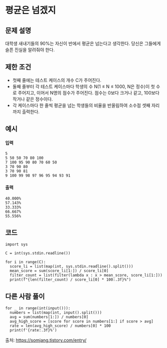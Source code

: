 # 평균은 넘겠지

## 문제 설명
대학생 새내기들의 90%는 자신이 반에서 평균은 넘는다고 생각한다. 당신은 그들에게 슬픈 진실을 알려줘야 한다.

## 제한 조건
* 첫째 줄에는 테스트 케이스의 개수 C가 주어진다.
* 둘째 줄부터 각 테스트 케이스마다 학생의 수 N(1 ≤ N ≤ 1000, N은 정수)이 첫 수로 주어지고, 이어서 N명의 점수가 주어진다. 점수는 0보다 크거나 같고, 100보다 작거나 같은 정수이다.
* 각 케이스마다 한 줄씩 평균을 넘는 학생들의 비율을 반올림하여 소수점 셋째 자리까지 출력한다.

## 예시
#### 입력
```
5
5 50 50 70 80 100
7 100 95 90 80 70 60 50
3 70 90 80
3 70 90 81
9 100 99 98 97 96 95 94 93 91
```

#### 출력
```
40.000%
57.143%
33.333%
66.667%
55.556%
```
 
## 코드
```
import sys

C = int(sys.stdin.readline())

for i in range(C):
  score_li = list(map(int, sys.stdin.readline().split()))
  mean_score = sum(score_li[1:]) / score_li[0]
  filter_count = list(filter(lambda x : x > mean_score, score_li[1:]))
  print(f"{len(filter_count) / score_li[0] * 100:.3f}%")
```

## 다른 사람 풀이
```
for _ in range(int(input())): 
  numbers = list(map(int, input().split())) 
  avg = sum(numbers[1:]) / numbers[0] 
  avg_high_score = [score for score in numbers[1:] if score > avg] 
  rate = len(avg_high_score) / numbers[0] * 100 
  print(f'{rate:.3f}%')
```
출처: https://somjang.tistory.com/entry/